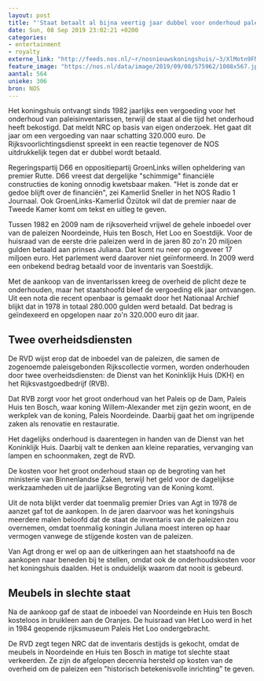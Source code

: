 ```yaml
---
layout: post
title: "'Staat betaalt al bijna veertig jaar dubbel voor onderhoud paleizen'"
date: Sun, 08 Sep 2019 23:02:21 +0200
categories: 
- entertainment 
- royalty 
externe_link: "http://feeds.nos.nl/~r/nosnieuwskoningshuis/~3/XlMotn9FNBw/2300903"
feature_image: "https://nos.nl/data/image/2019/09/08/575962/1008x567.jpg"
aantal: 564
unieke: 306
bron: NOS
---
```


<p>Het koningshuis ontvangt sinds 1982 jaarlijks een vergoeding voor het onderhoud van paleisinventarissen, terwijl de staat al die tijd het onderhoud heeft bekostigd. Dat meldt NRC op basis van eigen onderzoek. Het gaat dit jaar om een vergoeding van naar schatting 320.000 euro. De Rijksvoorlichtingsdienst spreekt in een reactie tegenover de NOS uitdrukkelijk tegen dat er dubbel wordt betaald.</p>
<p>Regeringspartij D66 en oppositiepartij GroenLinks willen opheldering van premier Rutte. D66 vreest dat dergelijke "schimmige" financiële constructies de koning onnodig kwetsbaar maken. "Het is zonde dat er gedoe blijft over de financiën", zei Kamerlid Sneller in het NOS Radio 1 Journaal. Ook GroenLinks-Kamerlid Özütok wil dat de premier naar de Tweede Kamer komt om tekst en uitleg te geven.</p>
<p>Tussen 1982 en 2009 nam de rijksoverheid vrijwel de gehele inboedel over van de paleizen Noordeinde, Huis ten Bosch, Het Loo en Soestdijk. Voor de huisraad van de eerste drie paleizen werd in de jaren 80 zo'n 20 miljoen gulden betaald aan prinses Juliana. Dat komt nu neer op ongeveer 17 miljoen euro. Het parlement werd daarover niet geïnformeerd. In 2009 werd een onbekend bedrag betaald voor de inventaris van Soestdijk.</p>
<p>Met de aankoop van de inventarissen kreeg de overheid de plicht deze te onderhouden, maar het staatshoofd bleef de vergoeding elk jaar ontvangen. Uit een nota die recent openbaar is gemaakt door het Nationaal Archief blijkt dat in 1978 in totaal 280.000 gulden werd betaald. Dat bedrag is geïndexeerd en opgelopen naar zo'n 320.000 euro dit jaar.</p>
<h2>Twee overheidsdiensten</h2>
<p>De RVD wijst erop dat de inboedel van de paleizen, die samen de zogenoemde paleisgebonden Rijkscollectie vormen, worden onderhouden door twee overheidsdiensten: de Dienst van het Koninklijk Huis (DKH) en het Rijksvastgoedbedrijf (RVB).</p>
<p>Dat RVB zorgt voor het groot onderhoud van het Paleis op de Dam, Paleis Huis ten Bosch, waar koning Willem-Alexander met zijn gezin woont, en de werkplek van de koning, Paleis Noordeinde. Daarbij gaat het om ingrijpende zaken als renovatie en restauratie.</p>
<p>Het dagelijks onderhoud is daarentegen in handen van de Dienst van het Koninklijk Huis. Daarbij valt te denken aan kleine reparaties, vervanging van lampen en schoonmaken, zegt de RVD.</p>
<p>De kosten voor het groot onderhoud staan op de begroting van het ministerie van Binnenlandse Zaken, terwijl het geld voor de dagelijkse werkzaamheden uit de jaarlijkse Begroting van de Koning komt.</p>
<p>Uit de nota blijkt verder dat toenmalig premier Dries van Agt in 1978 de aanzet gaf tot de aankopen. In de jaren daarvoor was het koningshuis meerdere malen beloofd dat de staat de inventaris van de paleizen zou overnemen, omdat toenmalig koningin Juliana moest interen op haar vermogen vanwege de stijgende kosten van de paleizen.</p>
<p>Van Agt drong er wel op aan de uitkeringen aan het staatshoofd na de aankopen naar beneden bij te stellen, omdat ook de onderhoudskosten voor het koningshuis daalden. Het is onduidelijk waarom dat nooit is gebeurd.</p>
<h2>Meubels in slechte staat</h2>
<p>Na de aankoop gaf de staat de inboedel van Noordeinde en Huis ten Bosch kosteloos in bruikleen aan de Oranjes. De huisraad van Het Loo werd in het in 1984 geopende rijksmuseum Paleis Het Loo ondergebracht.</p>
<p>De RVD zegt tegen NRC dat de inventaris destijds is gekocht, omdat de meubels in Noordeinde en Huis ten Bosch in matige tot slechte staat verkeerden. Ze zijn de afgelopen decennia hersteld op kosten van de overheid om de paleizen een "historisch betekenisvolle inrichting" te geven.</p><img src="http://feeds.feedburner.com/~r/nosnieuwskoningshuis/~4/XlMotn9FNBw" height="1" width="1" alt=""/>
